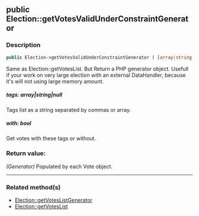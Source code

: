 ## public Election::getVotesValidUnderConstraintGenerator

### Description    

```php
public Election->getVotesValidUnderConstraintGenerator ( [array|string|null tags = null , bool with = true] ) : Generator
```

Same as Election::getVotesList. But Return a PHP generator object.
Usefull if your work on very large election with an external DataHandler, because it's will not using large memory amount.
    

##### **tags:** *array|string|null*   
Tags list as a string separated by commas or array.    


##### **with:** *bool*   
Get votes with these tags or without.    


### Return value:   

*(Generator)* Populated by each Vote object.


---------------------------------------

### Related method(s)      

* [Election::getVotesListGenerator](../Election%20Class/public%20Election--getVotesListGenerator.md)    
* [Election::getVotesList](../Election%20Class/public%20Election--getVotesList.md)    

